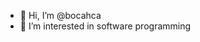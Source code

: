 - 👋 Hi, I’m @bocahca
- 👀 I’m interested in software programming

<!---
bocahca/bocahca is a ✨ special ✨ repository because its `README.md` (this file) appears on your GitHub profile.
You can click the Preview link to take a look at your changes.
--->

